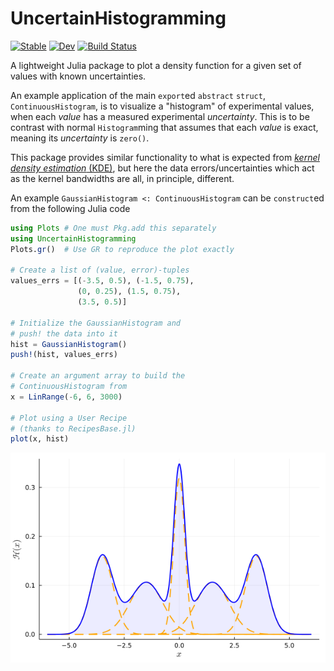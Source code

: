 # UncertainHistogramming

[![Stable](https://img.shields.io/badge/docs-stable-blue.svg)](https://meese-wj.github.io/UncertainHistogramming.jl/stable) [![Dev](https://img.shields.io/badge/docs-dev-blue.svg)](https://meese-wj.github.io/UncertainHistogramming.jl/dev) [![Build Status](https://github.com/meese-wj/UncertainHistogramming.jl/actions/workflows/CI.yml/badge.svg?branch=main)](https://github.com/meese-wj/UncertainHistogramming.jl/actions/workflows/CI.yml?query=branch%3Amain)

A lightweight Julia package to plot a density function for a given set of values with known uncertainties.

An example application of the main `export`ed `abstract` `struct`, `ContinuousHistogram`, is to visualize a "histogram" of experimental values, when each _value_ has a measured experimental _uncertainty_. This is to be contrast with normal `Histogram`ming that assumes that each _value_ is exact, meaning its _uncertainty_ is `zero()`.

This package provides similar functionality to what is expected from [_kernel density estimation_ (KDE)](https://en.wikipedia.org/wiki/Kernel_density_estimation?oldformat=true), but here the data errors/uncertainties which act as the kernel bandwidths are all, in principle, different.

An example `GaussianHistogram <: ContinuousHistogram` can be `construct`ed from the following Julia code

```julia
using Plots # One must Pkg.add this separately
using UncertainHistogramming
Plots.gr()  # Use GR to reproduce the plot exactly 

# Create a list of (value, error)-tuples
values_errs = [(-3.5, 0.5), (-1.5, 0.75),
               (0, 0.25), (1.5, 0.75), 
               (3.5, 0.5)]

# Initialize the GaussianHistogram and 
# push! the data into it
hist = GaussianHistogram()
push!(hist, values_errs)

# Create an argument array to build the
# ContinuousHistogram from 
x = LinRange(-6, 6, 3000)

# Plot using a User Recipe 
# (thanks to RecipesBase.jl)
plot(x, hist)
```
![Example GaussianHistogram](docs/src/assets/example_gaussian_histogram.png)